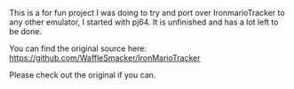 This is a for fun project I was doing to try and port over IronmarioTracker to any other emulator, I started with pj64. It is unfinished and has a lot left to be done. 

You can find the original source here: https://github.com/WaffleSmacker/IronMarioTracker

Please check out the original if you can. 
